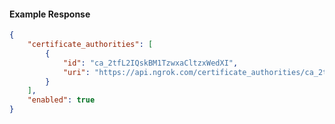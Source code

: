 <!-- Code generated for API Clients. DO NOT EDIT. -->

#### Example Response

```json
{
	"certificate_authorities": [
		{
			"id": "ca_2tfL2IQskBM1TzwxaCltzxWedXI",
			"uri": "https://api.ngrok.com/certificate_authorities/ca_2tfL2IQskBM1TzwxaCltzxWedXI"
		}
	],
	"enabled": true
}
```
